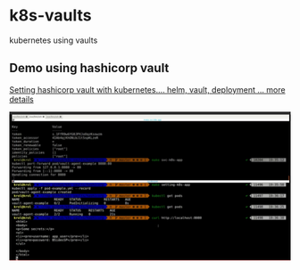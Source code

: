 # k8s-vaults

kubernetes using vaults

## Demo using hashicorp vault

[Setting hashicorp vault with kubernetes.... helm, vault, deployment ... more details](hashicorp/Readme.md)

[![Demo using hashicorp vault with kubernetes](docs/img/demo_vaults.png)](http://www.youtube.com/watch?v=9HshlpJM5ho)
